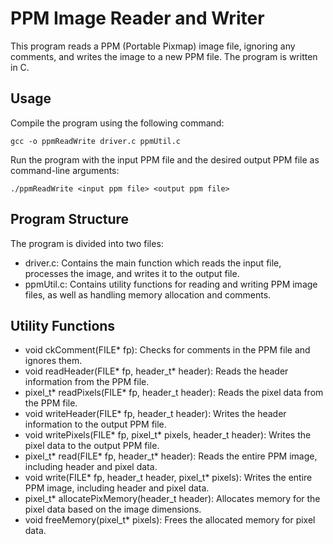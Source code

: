 # PPM Image Reader and Writer  
This program reads a PPM (Portable Pixmap) image file, ignoring any comments, and writes the image to a new PPM file. The program is written in C.

## Usage  
Compile the program using the following command:
```
gcc -o ppmReadWrite driver.c ppmUtil.c
```
Run the program with the input PPM file and the desired output PPM file as command-line arguments:
```
./ppmReadWrite <input ppm file> <output ppm file>
```

## Program Structure  
The program is divided into two files:

- driver.c: Contains the main function which reads the input file, processes the image, and writes it to the output file.
- ppmUtil.c: Contains utility functions for reading and writing PPM image files, as well as handling memory allocation and comments.

## Utility Functions
- void ckComment(FILE* fp): Checks for comments in the PPM file and ignores them.
- void readHeader(FILE* fp, header_t* header): Reads the header information from the PPM file.
- pixel_t* readPixels(FILE* fp, header_t header): Reads the pixel data from the PPM file.
- void writeHeader(FILE* fp, header_t header): Writes the header information to the output PPM file.
- void writePixels(FILE* fp, pixel_t* pixels, header_t header): Writes the pixel data to the output PPM file.
- pixel_t* read(FILE* fp, header_t* header): Reads the entire PPM image, including header and pixel data.
- void write(FILE* fp, header_t header, pixel_t* pixels): Writes the entire PPM image, including header and pixel data.
- pixel_t* allocatePixMemory(header_t header): Allocates memory for the pixel data based on the image dimensions.
- void freeMemory(pixel_t* pixels): Frees the allocated memory for pixel data.
